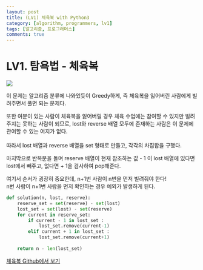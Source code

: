 ```yaml
---
layout: post
title: (LV1) 체육복 with Python3
category: [algorithm, programmers, lv1]
tags: [알고리즘, 프로그래머스]
comments: true
---
```


# LV1. 탐욕법 - 체육복



![](/Users/Janghaeng/Desktop/ljh9601.github.io/assets/img/체육복.png)

이 문제는 알고리즘 분류에 나와있듯이 Greedy하게, 즉 체육복을 잃어버린 사람에게 빌려주면서 풀면 되는 문제다.<br>

또한 여분이 있는 사람이 체육복을 잃어버릴 경우 체육 수업에는 참여할 수 있지만 빌려주지는 못하는 사람이 되므로, lost와 reverse 배열 모두에 존재하는 사람은 이 문제에 관여할 수 있는 여지가 없다. <br><br>따라서 lost 배열과 reverse 배열을 set 형태로 만들고, 각각의 차집합을 구했다. <br>

마지막으로 반복문을 돌며 reserve 배열이 현재 참조하는 값 - 1 이 lost 배열에 있다면 lost에서 빼주고, 없다면 + 1을 검사하여 pop해준다. <br>

여기서 순서가 굉장히 중요한데, n+1번 사람이 n번을 먼저 빌려줘야 한다! <br>n번 사람이 n+1번 사람을 먼저 확인하는 경우 예외가 발생하게 된다. 

```python
def solution(n, lost, reserve):
    reserve_set = set(reserve) - set(lost)
    lost_set = set(lost) - set(reserve)
    for current in reserve_set:
        if current - 1 in lost_set :
            lost_set.remove(current-1)
        elif current + 1 in lost_set :
            lost_set.remove(current+1)
            
    return n - len(lost_set)
```

[체육복 Github에서 보기](https://github.com/ljh9601/BOJ-Programmers/blob/master/Programmers/Lv1/체육복.py)

